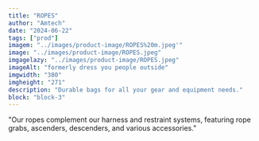 ```yaml
---
title: "ROPES"
author: "Amtech"
date: "2024-06-22"
tags: ["prod"]
imagem: "../images/product-image/ROPES%20m.jpeg'"
image: "../images/product-image/ROPES.jpeg"
imgagelazy: "../images/product-image/ROPES.jpeg"
imageAlt: "formerly dress you people outside"
imgwidth: "380"
imgheight: "271"
description: "Durable bags for all your gear and equipment needs."
block: "block-3"
---
```


"Our ropes complement our harness and restraint
systems, featuring rope grabs,
ascenders, descenders, and various accessories."
